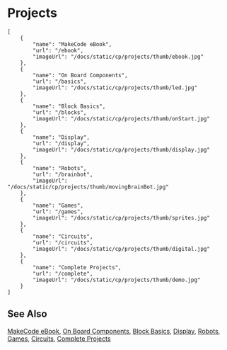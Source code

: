 # Projects

```codecard
[
    {
        "name": "MakeCode eBook",
        "url": "/ebook",
        "imageUrl": "/docs/static/cp/projects/thumb/ebook.jpg"
    },
    {
        "name": "On Board Components",
        "url": "/basics",
        "imageUrl": "/docs/static/cp/projects/thumb/led.jpg"
    },
    {
        "name": "Block Basics",
        "url": "/blocks",
        "imageUrl": "/docs/static/cp/projects/thumb/onStart.jpg"
    },
    {
        "name": "Display",
        "url": "/display",
        "imageUrl": "/docs/static/cp/projects/thumb/display.jpg"
    },
    {
        "name": "Robots",
        "url": "/brainbot",
        "imageUrl": "/docs/static/cp/projects/thumb/movingBrainBot.jpg"
    },
    {
        "name": "Games",
        "url": "/games",
        "imageUrl": "/docs/static/cp/projects/thumb/sprites.jpg"
    },
    {
        "name": "Circuits",
        "url": "/circuits",
        "imageUrl": "/docs/static/cp/projects/thumb/digital.jpg"
    },
    {
        "name": "Complete Projects",
        "url": "/complete",
        "imageUrl": "/docs/static/cp/projects/thumb/demo.jpg"
    }
]
```

## See Also

[MakeCode eBook](/ebook),
[On Board Components](/basics),
[Block Basics](/blocks),
[Display](/display),
[Robots](/brainbot),
[Games](/games),
[Circuits](/circuits),
[Complete Projects](/complete)

